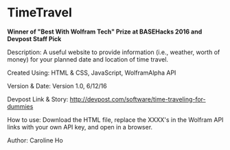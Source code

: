 # TimeTravel

**Winner of "Best With Wolfram Tech" Prize at BASEHacks 2016 and Devpost Staff Pick**

Description: A useful website to provide information (i.e., weather, worth of money) for your planned date and location of time travel.

Created Using: HTML & CSS, JavaScript, WolframAlpha API

Version & Date: Version 1.0, 6/12/16

Devpost Link & Story: http://devpost.com/software/time-traveling-for-dummies

How to use: Download the HTML file, replace the XXXX's in the Wolfram API links with your own API key, and open in a browser.

Author: Caroline Ho
